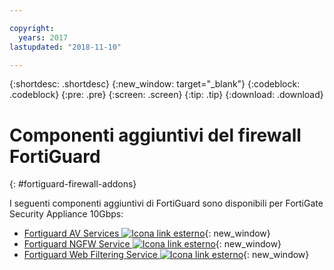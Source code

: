 ```yaml
---

copyright:
  years: 2017
lastupdated: "2018-11-10"

---
```


{:shortdesc: .shortdesc}
{:new_window: target="_blank"}
{:codeblock: .codeblock}
{:pre: .pre}
{:screen: .screen}
{:tip: .tip}
{:download: .download}

# Componenti aggiuntivi del firewall FortiGuard
{: #fortiguard-firewall-addons}

I seguenti componenti aggiuntivi di FortiGuard sono disponibili per FortiGate Security Appliance 10Gbps:

* [Fortiguard AV Services ![Icona link esterno](../../icons/launch-glyph.svg "Icona link esterno")](https://www.fortinet.com/products/security-subscriptions/antivirus.html){: new_window}
* [Fortiguard NGFW Service ![Icona link esterno](../../icons/launch-glyph.svg "Icona link esterno")](https://www.fortinet.com/products/security-subscriptions/intrusion-prevention.html){: new_window}
* [Fortiguard Web Filtering Service ![Icona link esterno](../../icons/launch-glyph.svg "Icona link esterno")](https://www.fortinet.com/products/security-subscriptions/web-filtering.html){: new_window}
